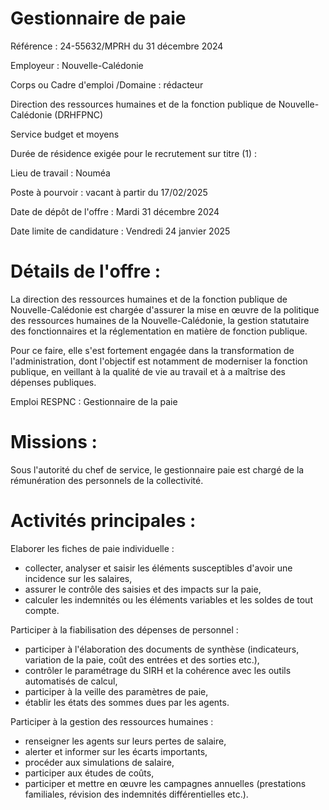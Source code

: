 # Gestionnaire de paie

Référence : 24-55632/MPRH du 31 décembre 2024

Employeur : Nouvelle-Calédonie

Corps ou Cadre d'emploi /Domaine : rédacteur

Direction des ressources humaines et de la fonction publique de Nouvelle-Calédonie (DRHFPNC)

Service budget et moyens

Durée de résidence exigée pour le recrutement sur titre (1) :

Lieu de travail : Nouméa

Poste à pourvoir : vacant à partir du 17/02/2025

Date de dépôt de l'offre : Mardi 31 décembre 2024

Date limite de candidature : Vendredi 24 janvier 2025

# Détails de l'offre :

La direction des ressources humaines et de la fonction publique de Nouvelle-Calédonie est chargée d'assurer la mise en œuvre de la politique des ressources humaines de la Nouvelle-Calédonie, la gestion statutaire des fonctionnaires et la réglementation en matière de fonction publique.

Pour ce faire, elle s'est fortement engagée dans la transformation de l'administration, dont l'objectif est notamment de moderniser la fonction publique, en veillant à la qualité de vie au travail et à a maîtrise des dépenses publiques.

Emploi RESPNC : Gestionnaire de la paie

# Missions :

Sous l'autorité du chef de service, le gestionnaire paie est chargé de la rémunération des personnels de la collectivité.

# Activités principales :

Elaborer les fiches de paie individuelle :

- collecter, analyser et saisir les éléments susceptibles d'avoir une incidence sur les salaires,
- assurer le contrôle des saisies et des impacts sur la paie,
- calculer les indemnités ou les éléments variables et les soldes de tout compte.

Participer à la fiabilisation des dépenses de personnel :

- participer à l'élaboration des documents de synthèse (indicateurs, variation de la paie, coût des entrées et des sorties etc.),
- contrôler le paramétrage du SIRH et la cohérence avec les outils automatisés de calcul,
- participer à la veille des paramètres de paie,
- établir les états des sommes dues par les agents.

Participer à la gestion des ressources humaines :

- renseigner les agents sur leurs pertes de salaire,
- alerter et informer sur les écarts importants,
- procéder aux simulations de salaire,
- participer aux études de coûts,
- participer et mettre en œuvre les campagnes annuelles (prestations familiales, révision des indemnités différentielles etc.).
